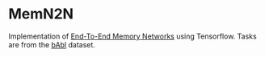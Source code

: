 # MemN2N

Implementation of [End-To-End Memory Networks](http://arxiv.org/abs/1503.08895) using Tensorflow. Tasks are from the [bAbl](http://arxiv.org/abs/1502.05698) dataset.
